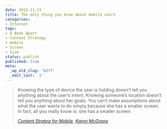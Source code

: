 ```yaml
---
date: 2012-11-21
title: The only thing you know about mobile users
categories:
- Internet
tags:
- A Book Apart
- Content Strategy
- mobile
- Screen
- Size
status: publish
published: true
meta:
  _wp_old_slug: '6277'
  _edit_last: '1'
---
```

<blockquote><p>Knowing the type of device the user is holding doesn’t tell you anything about the user’s intent. Knowing someone’s location doesn’t tell you anything about her goals. You can’t make assumptions about what the user wants to do simply because she has a smaller screen.<br /> In fact, all you really know is: she has a smaller screen.</p>

<footer><p><cite><a href="https://www.abookapart.com/products/content-strategy-for-mobile">Content Strateg for Mobile</a>, <a href="https://twitter.com/karenmcgrane">Karen McGrane</a></cite></p></footer>

</blockquote>
